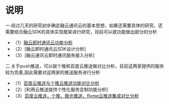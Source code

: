 # 说明

一.经过几天的研究初步确定融云通讯云的基本思想，如果还需要具体的研究，还需要结合融云SDK的具体实现框架进行研究，目前可以就功能做出部分的分析
  
   - （1）[融云即时通讯云功能分析](./rongyun.md)
   - （2）[融云即时通讯云SDK设计分析]
   - （3）[融云通讯云即时通讯服务接入分析]
  
二.关于push推送，可以就个推和百度云推送做对比分析，目前这两家提供的服务较为完善,因此需要对这两家的推送服务进行分析
   - （1）[百度云推送与个推云推送功能对比分析](./baiduViaGeTui-android.md)
   - （2）[利用云推送提供个性化服务定制功能分析]
   - （3）[百度云推送，个推，极光推送，flyme云推送集成对比分析](./Push推送研究说明.md)
